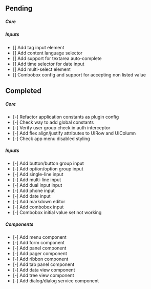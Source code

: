 
## Pending

##### Core

##### Inputs
* [] Add tag input element
* [] Add content language selector
* [] Add support for textarea auto-complete
* [] Add time selector for date input
* [] Add multi-select element
* [] Combobox config and support for accepting non listed value


## Completed

##### Core
* [-] Refactor application constants as plugin config
* [-] Check way to add global constants
* [-] Verify user group check in auth interceptor
* [-] Add flex align/justify attributes to UIRow and UIColumn 
* [-] Check app menu disabled styling

##### Inputs
* [-] Add button/button group input
* [-] Add option/option group input
* [-] Add single-line input
* [-] Add multi-line input
* [-] Add dual input input
* [-] Add phone input
* [-] Add date input
* [-] Add markdown editor
* [-] Add combobox input
* [-] Combobox initial value set not working

##### Components
* [-] Add menu component
* [-] Add form component
* [-] Add panel component
* [-] Add pager component
* [-] Add ribbon component
* [-] Add tab panel component
* [-] Add data view component
* [-] Add tree view component
* [-] Add dialog/dialog service component
